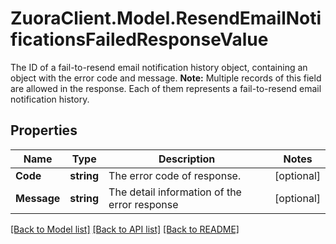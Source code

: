 # ZuoraClient.Model.ResendEmailNotificationsFailedResponseValue
The ID of a fail-to-resend email notification history object, containing an object with the error code and message.  **Note:** Multiple records of this field are allowed in the response. Each of them represents a fail-to-resend email notification history. 

## Properties

Name | Type | Description | Notes
------------ | ------------- | ------------- | -------------
**Code** | **string** | The error code of response.  | [optional] 
**Message** | **string** | The detail information of the error response | [optional] 

[[Back to Model list]](../README.md#documentation-for-models) [[Back to API list]](../README.md#documentation-for-api-endpoints) [[Back to README]](../README.md)

